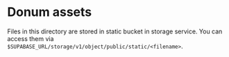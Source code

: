 # Donum assets

Files in this directory are stored in static bucket in storage service. You can access them via `$SUPABASE_URL/storage/v1/object/public/static/<filename>`.
